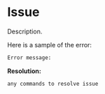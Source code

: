 
# Issue

Description.

Here is a sample of the error:

```bash
Error message:
```

**Resolution:**

```bash
any commands to resolve issue
```
